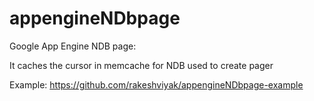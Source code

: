 appengineNDbpage
================

Google App Engine NDB page:

It caches the cursor in memcache for NDB used to create pager 

Example:
https://github.com/rakeshviyak/appengineNDbpage-example
